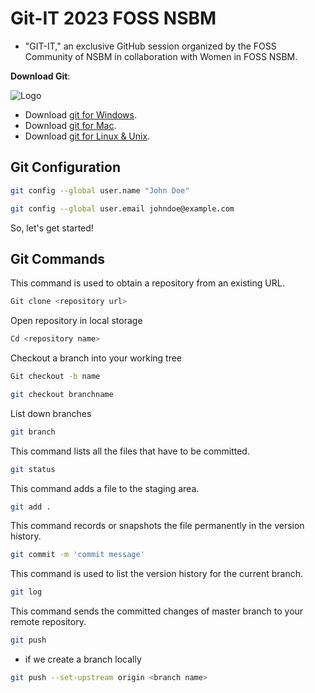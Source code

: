 # Git-IT 2023 FOSS NSBM

- "GIT-IT," an exclusive GitHub session organized by the FOSS Community of NSBM in collaboration with Women in FOSS NSBM.

**Download Git**: 

![Logo](https://git-scm.com/images/logo@2x.png)

- Download [git for Windows](https://github.com/git-for-windows/git/releases/download/v2.40.1.windows.1/Git-2.40.1-64-bit.exe).
- Download [git for Mac](https://git-scm.com/download/mac).
- Download [git for Linux & Unix](https://git-scm.com/download/linux).

## Git Configuration

```bash
git config --global user.name "John Doe"
```
```bash
git config --global user.email johndoe@example.com
```

So, let's get started!
## Git Commands

This command is used to obtain a repository from an existing URL.

```bash
Git clone <repository url>

```
Open repository in local storage

```bash
Cd <repository name>

```
Checkout a branch into your working tree


```bash
Git checkout -b name

```
```bash
git checkout branchname

```
List down branches

```bash
git branch

```
This command lists all the files that have to be committed.


```bash
git status

```
This command adds a file to the staging area.


```bash
git add .

```
This command records or snapshots the file permanently in the version history.


```bash
git commit -m 'commit message'

```
This command is used to list the version history for the current branch.


```bash
git log

```
This command sends the committed changes of master branch to your remote repository.
```bash
git push

```
 - if we create a branch locally
  ```bash
git push --set-upstream origin <branch name>

```


 
